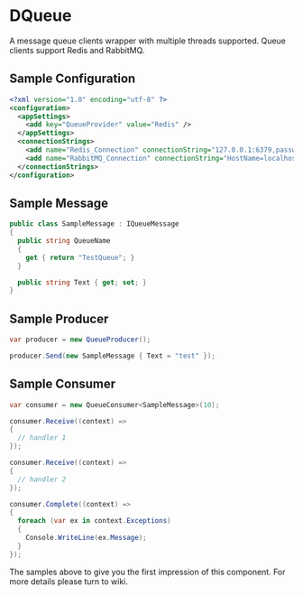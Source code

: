 # DQueue
A message queue clients wrapper with multiple threads supported. Queue clients support Redis and RabbitMQ.

Sample Configuration
------------
```xml
<?xml version="1.0" encoding="utf-8" ?>
<configuration>
  <appSettings>
    <add key="QueueProvider" value="Redis" />
  </appSettings>
  <connectionStrings>
    <add name="Redis_Connection" connectionString="127.0.0.1:6379,password=,allowAdmin=true" />
    <add name="RabbitMQ_Connection" connectionString="HostName=localhost,UserName=rulee,Password=abc123" />
  </connectionStrings>
</configuration>
```

Sample Message
------------
```c#
public class SampleMessage : IQueueMessage
{
  public string QueueName
  {
    get { return "TestQueue"; }
  }

  public string Text { get; set; }
}
```

Sample Producer
------------
```c#
var producer = new QueueProducer();

producer.Send(new SampleMessage { Text = "test" });
```

Sample Consumer
------------
```c#
var consumer = new QueueConsumer<SampleMessage>(10);

consumer.Receive((context) =>
{
  // handler 1
});

consumer.Receive((context) =>
{
  // handler 2
});

consumer.Complete((context) =>
{
  foreach (var ex in context.Exceptions)
  {
    Console.WriteLine(ex.Message);
  }
});
```

The samples above to give you the first impression of this component. For more details please turn to wiki.
